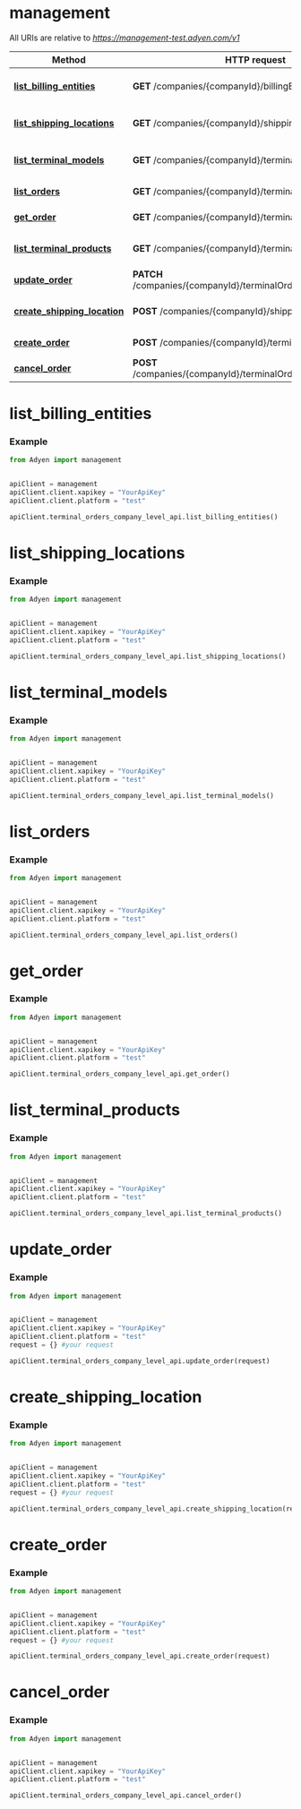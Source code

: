 # management

All URIs are relative to *https://management-test.adyen.com/v1*

Method | HTTP request | Description
------------- | ------------- | -------------
[**list_billing_entities**](TerminalOrdersCompanyLevelApi.md#list_billing_entities) | **GET** /companies/{companyId}/billingEntities | Get a list of billing entities
[**list_shipping_locations**](TerminalOrdersCompanyLevelApi.md#list_shipping_locations) | **GET** /companies/{companyId}/shippingLocations | Get a list of shipping locations
[**list_terminal_models**](TerminalOrdersCompanyLevelApi.md#list_terminal_models) | **GET** /companies/{companyId}/terminalModels | Get a list of terminal models
[**list_orders**](TerminalOrdersCompanyLevelApi.md#list_orders) | **GET** /companies/{companyId}/terminalOrders | Get a list of orders
[**get_order**](TerminalOrdersCompanyLevelApi.md#get_order) | **GET** /companies/{companyId}/terminalOrders/{orderId} | Get an order
[**list_terminal_products**](TerminalOrdersCompanyLevelApi.md#list_terminal_products) | **GET** /companies/{companyId}/terminalProducts | Get a list of terminal products
[**update_order**](TerminalOrdersCompanyLevelApi.md#update_order) | **PATCH** /companies/{companyId}/terminalOrders/{orderId} | Update an order
[**create_shipping_location**](TerminalOrdersCompanyLevelApi.md#create_shipping_location) | **POST** /companies/{companyId}/shippingLocations | Create a shipping location
[**create_order**](TerminalOrdersCompanyLevelApi.md#create_order) | **POST** /companies/{companyId}/terminalOrders | Create an order
[**cancel_order**](TerminalOrdersCompanyLevelApi.md#cancel_order) | **POST** /companies/{companyId}/terminalOrders/{orderId}/cancel | Cancel an order




# list_billing_entities
### Example

```python
from Adyen import management


apiClient = management
apiClient.client.xapikey = "YourApiKey"
apiClient.client.platform = "test"

apiClient.terminal_orders_company_level_api.list_billing_entities()

```


# list_shipping_locations
### Example

```python
from Adyen import management


apiClient = management
apiClient.client.xapikey = "YourApiKey"
apiClient.client.platform = "test"

apiClient.terminal_orders_company_level_api.list_shipping_locations()

```


# list_terminal_models
### Example

```python
from Adyen import management


apiClient = management
apiClient.client.xapikey = "YourApiKey"
apiClient.client.platform = "test"

apiClient.terminal_orders_company_level_api.list_terminal_models()

```


# list_orders
### Example

```python
from Adyen import management


apiClient = management
apiClient.client.xapikey = "YourApiKey"
apiClient.client.platform = "test"

apiClient.terminal_orders_company_level_api.list_orders()

```


# get_order
### Example

```python
from Adyen import management


apiClient = management
apiClient.client.xapikey = "YourApiKey"
apiClient.client.platform = "test"

apiClient.terminal_orders_company_level_api.get_order()

```


# list_terminal_products
### Example

```python
from Adyen import management


apiClient = management
apiClient.client.xapikey = "YourApiKey"
apiClient.client.platform = "test"

apiClient.terminal_orders_company_level_api.list_terminal_products()

```


# update_order
### Example

```python
from Adyen import management


apiClient = management
apiClient.client.xapikey = "YourApiKey"
apiClient.client.platform = "test"
request = {} #your request

apiClient.terminal_orders_company_level_api.update_order(request)

```


# create_shipping_location
### Example

```python
from Adyen import management


apiClient = management
apiClient.client.xapikey = "YourApiKey"
apiClient.client.platform = "test"
request = {} #your request

apiClient.terminal_orders_company_level_api.create_shipping_location(request)

```


# create_order
### Example

```python
from Adyen import management


apiClient = management
apiClient.client.xapikey = "YourApiKey"
apiClient.client.platform = "test"
request = {} #your request

apiClient.terminal_orders_company_level_api.create_order(request)

```


# cancel_order
### Example

```python
from Adyen import management


apiClient = management
apiClient.client.xapikey = "YourApiKey"
apiClient.client.platform = "test"

apiClient.terminal_orders_company_level_api.cancel_order()

```
